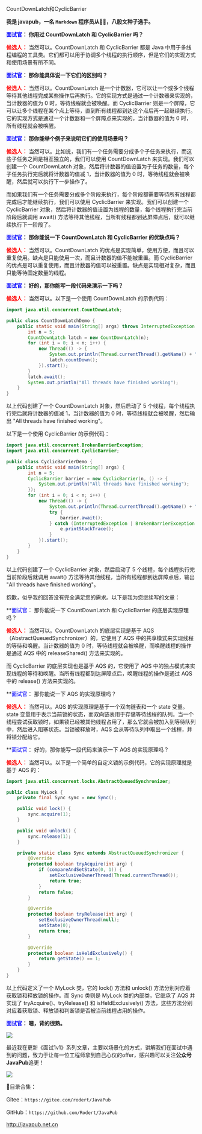 CountDownLatch和CyclicBarrier



**我是 javapub，一名 `Markdown` 程序员从👨‍💻，八股文种子选手。**



**<font color=blue>面试官</font>： 你用过 CountDownLatch 和 CyclicBarrier 吗？**

**<font color=red>候选人：</font>** 当然可以。CountDownLatch 和 CyclicBarrier 都是 Java 中用于多线程编程的工具类。它们都可以用于协调多个线程的执行顺序，但是它们的实现方式和使用场景有所不同。

**<font color=blue>面试官</font>： 那你能具体说一下它们的区别吗？**

**<font color=red>候选人：</font>** 当然可以。CountDownLatch 是一个计数器，它可以让一个或多个线程等待其他线程完成某些操作后再执行。它的实现方式是通过一个计数器来实现的，当计数器的值为 0 时，等待线程就会被唤醒。而 CyclicBarrier 则是一个屏障，它可以让多个线程在某个点上等待，直到所有线程都到达这个点后再一起继续执行。它的实现方式是通过一个计数器和一个屏障点来实现的，当计数器的值为 0 时，所有线程就会被唤醒。

**<font color=blue>面试官</font>： 那你能举个例子来说明它们的使用场景吗？**

**<font color=red>候选人：</font>** 当然可以。比如说，我们有一个任务需要分成多个子任务来执行，而这些子任务之间是相互独立的，我们可以使用 CountDownLatch 来实现。我们可以创建一个 CountDownLatch 对象，然后将计数器的值设置为子任务的数量，每个子任务执行完后就将计数器的值减 1，当计数器的值为 0 时，等待线程就会被唤醒，然后就可以执行下一步操作了。

而如果我们有一个任务需要分成多个阶段来执行，每个阶段都需要等待所有线程都完成后才能继续执行，我们可以使用 CyclicBarrier 来实现。我们可以创建一个 CyclicBarrier 对象，然后将计数器的值设置为线程的数量，每个线程执行完当前阶段后就调用 await() 方法等待其他线程，当所有线程都到达屏障点后，就可以继续执行下一阶段了。

**<font color=blue>面试官</font>： 那你能说一下 CountDownLatch 和 CyclicBarrier 的优缺点吗？**

**<font color=red>候选人：</font>** 当然可以。CountDownLatch 的优点是实现简单，使用方便，而且可以重复使用。缺点是只能使用一次，而且计数器的值不能被重置。而 CyclicBarrier 的优点是可以重复使用，而且计数器的值可以被重置。缺点是实现相对复杂，而且只能等待固定数量的线程。

**<font color=blue>面试官</font>： 好的，那你能写一段代码来演示一下吗？**

**<font color=red>候选人：</font>** 当然可以。以下是一个使用 CountDownLatch 的示例代码：

```java
import java.util.concurrent.CountDownLatch;

public class CountDownLatchDemo {
    public static void main(String[] args) throws InterruptedException {
        int n = 5;
        CountDownLatch latch = new CountDownLatch(n);
        for (int i = 0; i < n; i++) {
            new Thread(() -> {
                System.out.println(Thread.currentThread().getName() + " is working");
                latch.countDown();
            }).start();
        }
        latch.await();
        System.out.println("All threads have finished working");
    }
}
```

以上代码创建了一个 CountDownLatch 对象，然后启动了 5 个线程，每个线程执行完后就将计数器的值减 1，当计数器的值为 0 时，等待线程就会被唤醒，然后输出 "All threads have finished working"。

以下是一个使用 CyclicBarrier 的示例代码：

```java
import java.util.concurrent.BrokenBarrierException;
import java.util.concurrent.CyclicBarrier;

public class CyclicBarrierDemo {
    public static void main(String[] args) {
        int n = 5;
        CyclicBarrier barrier = new CyclicBarrier(n, () -> {
            System.out.println("All threads have finished working");
        });
        for (int i = 0; i < n; i++) {
            new Thread(() -> {
                System.out.println(Thread.currentThread().getName() + " is working");
                try {
                    barrier.await();
                } catch (InterruptedException | BrokenBarrierException e) {
                    e.printStackTrace();
                }
            }).start();
        }
    }
}
```

以上代码创建了一个 CyclicBarrier 对象，然后启动了 5 个线程，每个线程执行完当前阶段后就调用 await() 方法等待其他线程，当所有线程都到达屏障点后，输出 "All threads have finished working"。

抱歉，似乎我的回答没有完全满足您的需求。以下是我为您继续写的文章：

**<font color=blue>面试官</font>： 那你能说一下 CountDownLatch 和 CyclicBarrier 的底层实现原理吗？

**<font color=red>候选人：</font>** 当然可以。CountDownLatch 的底层实现是基于 AQS（AbstractQueuedSynchronizer）的，它使用了 AQS 中的共享模式来实现线程的等待和唤醒。当计数器的值为 0 时，等待线程就会被唤醒，而唤醒线程的操作是通过 AQS 中的 releaseShared() 方法来实现的。

而 CyclicBarrier 的底层实现也是基于 AQS 的，它使用了 AQS 中的独占模式来实现线程的等待和唤醒。当所有线程都到达屏障点后，唤醒线程的操作是通过 AQS 中的 release() 方法来实现的。

**<font color=blue>面试官</font>： 那你能说一下 AQS 的实现原理吗？

**<font color=red>候选人：</font>** 当然可以。AQS 的实现原理是基于一个双向链表和一个 state 变量。state 变量用于表示当前锁的状态，而双向链表用于存储等待线程的队列。当一个线程尝试获取锁时，如果锁已经被其他线程占用了，那么它就会被加入到等待队列中，然后进入阻塞状态。当锁被释放时，AQS 会从等待队列中取出一个线程，并将锁分配给它。

**<font color=blue>面试官</font>： 好的，那你能写一段代码来演示一下 AQS 的实现原理吗？

**<font color=red>候选人：</font>** 当然可以。以下是一个简单的自定义锁的示例代码，它的实现原理就是基于 AQS 的：

```java
import java.util.concurrent.locks.AbstractQueuedSynchronizer;

public class MyLock {
    private final Sync sync = new Sync();

    public void lock() {
        sync.acquire(1);
    }

    public void unlock() {
        sync.release(1);
    }

    private static class Sync extends AbstractQueuedSynchronizer {
        @Override
        protected boolean tryAcquire(int arg) {
            if (compareAndSetState(0, 1)) {
                setExclusiveOwnerThread(Thread.currentThread());
                return true;
            }
            return false;
        }

        @Override
        protected boolean tryRelease(int arg) {
            setExclusiveOwnerThread(null);
            setState(0);
            return true;
        }

        @Override
        protected boolean isHeldExclusively() {
            return getState() == 1;
        }
    }
}
```

以上代码定义了一个 MyLock 类，它的 lock() 方法和 unlock() 方法分别对应着获取锁和释放锁的操作。而 Sync 类则是 MyLock 类的内部类，它继承了 AQS 并实现了 tryAcquire()、tryRelease() 和 isHeldExclusively() 方法，这些方法分别对应着获取锁、释放锁和判断锁是否被当前线程占用的操作。

**<font color=blue>面试官</font>： 嗯，背的很熟。**





![](https://ghproxy.com/https://raw.githubusercontent.com/Rodert/javapub_oss/main/other/14.jpg?raw=true)


最近我在更新《面试1v1》系列文章，主要以场景化的方式，讲解我们在面试中遇到的问题，致力于让每一位工程师拿到自己心仪的offer，感兴趣可以关注**公众号JavaPub**追更！


![](https://ghproxy.com/https://raw.githubusercontent.com/Rodert/javapub_oss/main/common/javapub-qr-code.png?raw=true)


🎁目录合集：

Gitee：`https://gitee.com/rodert/JavaPub`

GitHub：`https://github.com/Rodert/JavaPub`


<http://javapub.net.cn>

